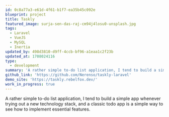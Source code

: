 ```yaml
---
id: 0c8a77a3-e61d-4f61-b1f7-ea35b45c092e
blueprint: project
title: Taskly
featured_image: surja-sen-das-raj-cm94j4losu0-unsplash.jpg
tags:
  - Laravel
  - VueJS
  - MySQL
  - Inertia
updated_by: 498d3810-d9ff-4ccb-bf96-a1eaa1c2f23b
updated_at: 1708024116
type:
  - development
summary: 'A rather simple to-do list application, I tend to build a simple app whenever trying out a new technology stack, and a classic todo app is a simple way to see how to implement essential features.'
github_link: 'https://github.com/Nerenso/taskly-laravel'
demo_site: 'https://taskly.rebelfox.dev/'
work_in_progress: true
---
```

A rather simple to-do list application, I tend to build a simple app whenever trying out a new technology stack, and a classic todo app is a simple way to see how to implement essential features.